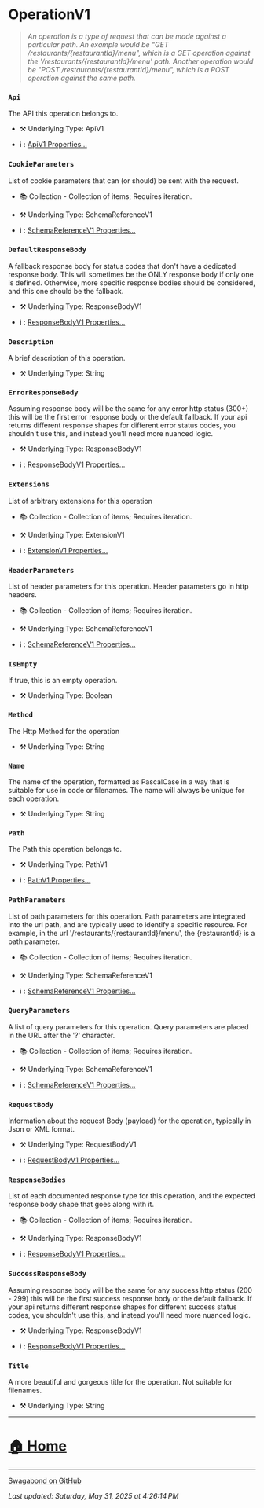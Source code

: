 # OperationV1

> *An operation is a type of request that can be made against a particular path. An example would be "GET /restaurants/{restaurantId}/menu", which is a GET operation against the '/restaurants/{restaurantId}/menu' path.  Another operation would be "POST /restaurants/{restaurantId}/menu", which is a POST operation against the same path.* 


### `Api`

The API this operation belongs to.



* ⚒️ Underlying Type: ApiV1

* ℹ️ : [ApiV1 Properties...](./ApiV1.md)



### `CookieParameters`

List of cookie parameters that can (or should) be sent with the request.


* 📚 Collection - Collection of items; Requires iteration.

* ⚒️ Underlying Type: SchemaReferenceV1

* ℹ️ : [SchemaReferenceV1 Properties...](./SchemaReferenceV1.md)



### `DefaultResponseBody`

A fallback response body for status codes that don't have a dedicated response body. This will sometimes be the ONLY response body if only one is defined.  Otherwise, more specific response bodies should be considered, and this one should be the fallback.



* ⚒️ Underlying Type: ResponseBodyV1

* ℹ️ : [ResponseBodyV1 Properties...](./ResponseBodyV1.md)



### `Description`

A brief description of this operation.



* ⚒️ Underlying Type: String



### `ErrorResponseBody`

Assuming response body will be the same for any error http status (300+) this will be the first error response body or the default fallback.              If your api returns different response shapes for different error status codes, you shouldn't use this, and instead you'll need more nuanced logic.



* ⚒️ Underlying Type: ResponseBodyV1

* ℹ️ : [ResponseBodyV1 Properties...](./ResponseBodyV1.md)



### `Extensions`

List of arbitrary extensions for this operation


* 📚 Collection - Collection of items; Requires iteration.

* ⚒️ Underlying Type: ExtensionV1

* ℹ️ : [ExtensionV1 Properties...](./ExtensionV1.md)



### `HeaderParameters`

List of header parameters for this operation.  Header parameters go in http headers.


* 📚 Collection - Collection of items; Requires iteration.

* ⚒️ Underlying Type: SchemaReferenceV1

* ℹ️ : [SchemaReferenceV1 Properties...](./SchemaReferenceV1.md)



### `IsEmpty`

If true, this is an empty operation.



* ⚒️ Underlying Type: Boolean



### `Method`

The Http Method for the operation



* ⚒️ Underlying Type: String



### `Name`

The name of the operation, formatted as PascalCase in a way that is suitable for use in code or filenames. The name will always be unique for each operation.



* ⚒️ Underlying Type: String



### `Path`

The Path this operation belongs to.



* ⚒️ Underlying Type: PathV1

* ℹ️ : [PathV1 Properties...](./PathV1.md)



### `PathParameters`

List of path parameters for this operation.  Path parameters are integrated into the url path, and are typically used to identify a specific resource. For example, in the url '/restaurants/{restaurantId}/menu', the {restaurantId} is a path parameter.


* 📚 Collection - Collection of items; Requires iteration.

* ⚒️ Underlying Type: SchemaReferenceV1

* ℹ️ : [SchemaReferenceV1 Properties...](./SchemaReferenceV1.md)



### `QueryParameters`

A list of query parameters for this operation.  Query parameters are placed in the URL after the '?' character.


* 📚 Collection - Collection of items; Requires iteration.

* ⚒️ Underlying Type: SchemaReferenceV1

* ℹ️ : [SchemaReferenceV1 Properties...](./SchemaReferenceV1.md)



### `RequestBody`

Information about the request Body (payload) for the operation, typically in Json or XML format.



* ⚒️ Underlying Type: RequestBodyV1

* ℹ️ : [RequestBodyV1 Properties...](./RequestBodyV1.md)



### `ResponseBodies`

List of each documented response type for this operation, and the expected response body shape that goes along with it.


* 📚 Collection - Collection of items; Requires iteration.

* ⚒️ Underlying Type: ResponseBodyV1

* ℹ️ : [ResponseBodyV1 Properties...](./ResponseBodyV1.md)



### `SuccessResponseBody`

Assuming response body will be the same for any success http status (200 - 299) this will be the first success response body or the default fallback.              If your api returns different response shapes for different success status codes, you shouldn't use this, and instead you'll need more nuanced logic.



* ⚒️ Underlying Type: ResponseBodyV1

* ℹ️ : [ResponseBodyV1 Properties...](./ResponseBodyV1.md)



### `Title`

A more beautiful and gorgeous title for the operation.  Not suitable for filenames.



* ⚒️ Underlying Type: String



___


# [🏠 Home](./ApiV1.md)


___

[Swagabond on GitHub](https://github.com/jordanbleu/swagabond)

*Last updated: Saturday, May 31, 2025 at 4:26:14 PM*
